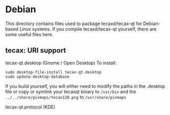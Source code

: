 
Debian
====================
This directory contains files used to package tecaxd/tecax-qt
for Debian-based Linux systems. If you compile tecaxd/tecax-qt yourself, there are some useful files here.

## tecax: URI support ##


tecax-qt.desktop  (Gnome / Open Desktop)
To install:

	sudo desktop-file-install tecax-qt.desktop
	sudo update-desktop-database

If you build yourself, you will either need to modify the paths in
the .desktop file or copy or symlink your tecaxqt binary to `/usr/bin`
and the `../../share/pixmaps/tecax128.png` to `/usr/share/pixmaps`

tecax-qt.protocol (KDE)

